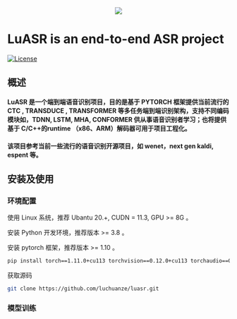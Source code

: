 <div align=center><img src ="https://user-images.githubusercontent.com/32317033/184311331-b98dbe19-e7e6-4b1d-bfdf-5fc809d7fcb6.png"/></div>

# LuASR is an end-to-end ASR project
[![License](https://img.shields.io/badge/License-Apache%202.0-brightgreen.svg)](https://opensource.org/licenses/Apache-2.0)

## 概述

#### LuASR 是一个端到端语音识别项目，目的是基于 PYTORCH 框架提供当前流行的 CTC , TRANSDUCE , TRANSFORMER 等多任务端到端识别架构，支持不同编码模块如，TDNN, LSTM, MHA, CONFORMER 供从事语音识别者学习；也将提供基于 C/C++的runtime （x86、ARM）解码器可用于项目工程化。

#### 该项目参考当前一些流行的语音识别开源项目，如 wenet，next gen kaldi, espent 等。

## 安装及使用

### 环境配置

使用 Linux 系统，推荐 Ubantu 20.+, CUDN = 11.3, GPU >= 8G 。

安装 Python 开发环境，推荐版本 >= 3.8 。

安装 pytorch 框架，推荐版本 >= 1.10  。

``` sh
pip install torch==1.11.0+cu113 torchvision==0.12.0+cu113 torchaudio==0.11.0 --extra-index-url https://download.pytorch.org/whl/cu113
``` 

获取源码

``` sh
git clone https://github.com/luchuanze/luasr.git
```

### 模型训练
